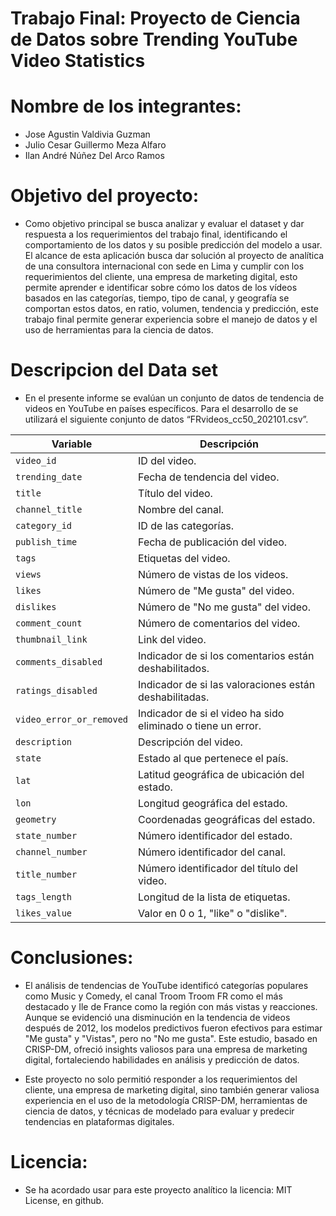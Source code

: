 # Trabajo Final: Proyecto de Ciencia de Datos sobre Trending YouTube Video Statistics

# Nombre de los integrantes:

- Jose Agustin Valdivia Guzman
- Julio Cesar Guillermo Meza Alfaro
- Ilan André Núñez Del Arco Ramos

# Objetivo del proyecto:

- Como objetivo principal se busca analizar y evaluar el dataset y dar respuesta a los requerimientos del trabajo final, identificando el comportamiento de los datos y su posible predicción del modelo a usar. El alcance de esta aplicación busca dar solución al proyecto de analítica de una consultora internacional con sede en Lima y cumplir con los requerimientos del cliente, una empresa de marketing digital, esto permite aprender e identificar sobre cómo los datos de los vídeos basados en las categorías, tiempo, tipo de canal, y geografía se comportan estos datos, en ratio, volumen, tendencia y predicción, este trabajo final permite generar experiencia sobre el manejo de datos y el uso de herramientas para la ciencia de datos.

# Descripcion del Data set

- En el presente informe se evalúan un conjunto de datos de tendencia de videos en YouTube en países específicos. Para el desarrollo de se utilizará el siguiente conjunto de datos “FRvideos_cc50_202101.csv”.

| **Variable**               | **Descripción**                                                                 |
|-----------------------------|---------------------------------------------------------------------------------|
| `video_id`                 | ID del video.                                                                  |
| `trending_date`            | Fecha de tendencia del video.                                                  |
| `title`                    | Título del video.                                                              |
| `channel_title`            | Nombre del canal.                                                              |
| `category_id`              | ID de las categorías.                                                          |
| `publish_time`             | Fecha de publicación del video.                                                |
| `tags`                     | Etiquetas del video.                                                           |
| `views`                    | Número de vistas de los videos.                                                |
| `likes`                    | Número de "Me gusta" del video.                                                |
| `dislikes`                 | Número de "No me gusta" del video.                                             |
| `comment_count`            | Número de comentarios del video.                                               |
| `thumbnail_link`           | Link del video.                                                                |
| `comments_disabled`        | Indicador de si los comentarios están deshabilitados.                          |
| `ratings_disabled`         | Indicador de si las valoraciones están deshabilitadas.                         |
| `video_error_or_removed`   | Indicador de si el video ha sido eliminado o tiene un error.                   |
| `description`              | Descripción del video.                                                         |
| `state`                    | Estado al que pertenece el país.                                               |
| `lat`                      | Latitud geográfica de ubicación del estado.                                    |
| `lon`                      | Longitud geográfica del estado.                                                |
| `geometry`                 | Coordenadas geográficas del estado.                                            |
| `state_number`             | Número identificador del estado.                                               |
| `channel_number`           | Número identificador del canal.                                                |
| `title_number`             | Número identificador del título del video.                                     |
| `tags_length`              | Longitud de la lista de etiquetas.                                             |
| `likes_value`              | Valor en 0 o 1, "like" o "dislike".                                            |

# Conclusiones:

- El análisis de tendencias de YouTube identificó categorías populares como Music y Comedy, el canal Troom Troom FR como el más destacado y Ile de France como la región con más vistas y reacciones. Aunque se evidenció una disminución en la tendencia de videos después de 2012, los modelos predictivos fueron efectivos para estimar "Me gusta" y "Vistas", pero no "No me gusta". Este estudio, basado en CRISP-DM, ofreció insights valiosos para una empresa de marketing digital, fortaleciendo habilidades en análisis y predicción de datos.
  
- Este proyecto no solo permitió responder a los requerimientos del cliente, una empresa de marketing digital, sino también generar valiosa experiencia en el uso de la metodología CRISP-DM, herramientas de ciencia de datos, y técnicas de modelado para evaluar y predecir tendencias en plataformas digitales.

# Licencia:

- Se ha acordado usar para este proyecto analítico la licencia: MIT License, en github.
